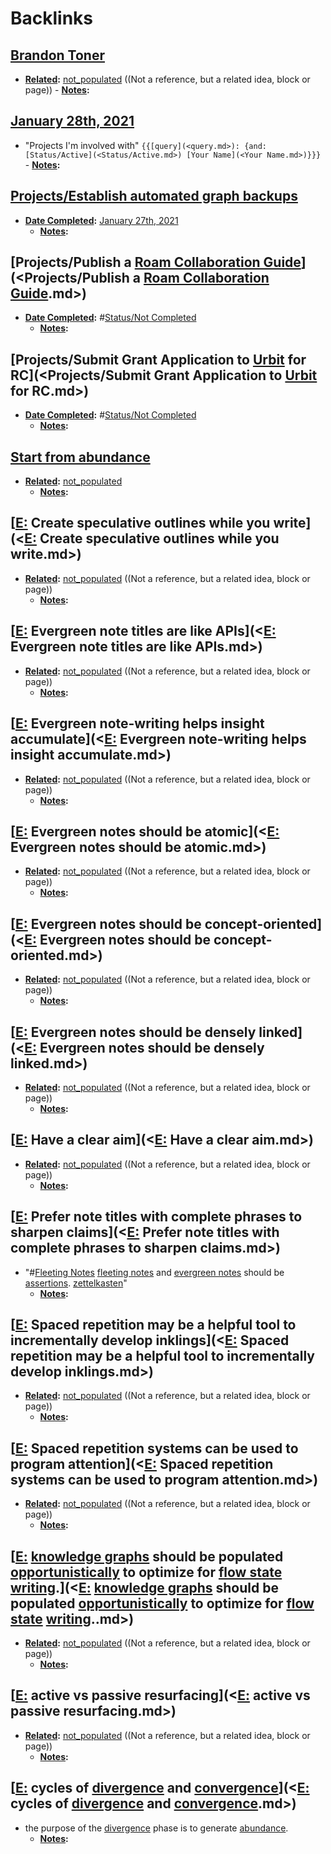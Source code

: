 
# Backlinks
## [Brandon Toner](<Brandon Toner.md>)
- **[Related](<Related.md>):** [not_populated](<not_populated.md>) ((Not a reference, but a related idea, block or page))
            - **[Notes](<Notes.md>):**

## [January 28th, 2021](<January 28th, 2021.md>)
- "Projects I'm involved with" `{{[query](<query.md>): {and: [Status/Active](<Status/Active.md>) [Your Name](<Your Name.md>)}}}`
                - **[Notes](<Notes.md>):**

## [Projects/Establish automated graph backups](<Projects/Establish automated graph backups.md>)
- **[Date Completed](<Date Completed.md>):** [January 27th, 2021](<January 27th, 2021.md>)
    - **[Notes](<Notes.md>):**

## [Projects/Publish a [Roam Collaboration Guide](<Roam Collaboration Guide.md>)](<Projects/Publish a [Roam Collaboration Guide](<Roam Collaboration Guide.md>).md>)
- **[Date Completed](<Date Completed.md>):** #[Status/Not Completed](<Status/Not Completed.md>)
    - **[Notes](<Notes.md>):**

## [Projects/Submit Grant Application to [Urbit](<Urbit.md>) for RC](<Projects/Submit Grant Application to [Urbit](<Urbit.md>) for RC.md>)
- **[Date Completed](<Date Completed.md>):** #[Status/Not Completed](<Status/Not Completed.md>)
    - **[Notes](<Notes.md>):**

## [Start from abundance](<Start from abundance.md>)
- **[Related](<Related.md>):** [not_populated](<not_populated.md>)
    - **[Notes](<Notes.md>):**

## [[E:](<[E:.md>) Create speculative outlines while you write](<[E:](<E:.md>) Create speculative outlines while you write.md>)
- **[Related](<Related.md>):** [not_populated](<not_populated.md>) ((Not a reference, but a related idea, block or page))
    - **[Notes](<Notes.md>):**

## [[E:](<[E:.md>) Evergreen note titles are like APIs](<[E:](<E:.md>) Evergreen note titles are like APIs.md>)
- **[Related](<Related.md>):** [not_populated](<not_populated.md>) ((Not a reference, but a related idea, block or page))
    - **[Notes](<Notes.md>):**

## [[E:](<[E:.md>) Evergreen note-writing helps insight accumulate](<[E:](<E:.md>) Evergreen note-writing helps insight accumulate.md>)
- **[Related](<Related.md>):** [not_populated](<not_populated.md>) ((Not a reference, but a related idea, block or page))
    - **[Notes](<Notes.md>):**

## [[E:](<[E:.md>) Evergreen notes should be atomic](<[E:](<E:.md>) Evergreen notes should be atomic.md>)
- **[Related](<Related.md>):** [not_populated](<not_populated.md>) ((Not a reference, but a related idea, block or page))
    - **[Notes](<Notes.md>):**

## [[E:](<[E:.md>) Evergreen notes should be concept-oriented](<[E:](<E:.md>) Evergreen notes should be concept-oriented.md>)
- **[Related](<Related.md>):** [not_populated](<not_populated.md>) ((Not a reference, but a related idea, block or page))
    - **[Notes](<Notes.md>):**

## [[E:](<[E:.md>) Evergreen notes should be densely linked](<[E:](<E:.md>) Evergreen notes should be densely linked.md>)
- **[Related](<Related.md>):** [not_populated](<not_populated.md>) ((Not a reference, but a related idea, block or page))
    - **[Notes](<Notes.md>):**

## [[E:](<[E:.md>) Have a clear aim](<[E:](<E:.md>) Have a clear aim.md>)
- **[Related](<Related.md>):** [not_populated](<not_populated.md>) ((Not a reference, but a related idea, block or page))
    - **[Notes](<Notes.md>):**

## [[E:](<[E:.md>) Prefer note titles with complete phrases to sharpen claims](<[E:](<E:.md>) Prefer note titles with complete phrases to sharpen claims.md>)
- "#[Fleeting Notes](<Fleeting Notes.md>) [fleeting notes](<fleeting notes.md>) and [evergreen notes](<evergreen notes.md>) should be [assertions](<assertions.md>). [zettelkasten](<zettelkasten.md>)"
    - **[Notes](<Notes.md>):**

## [[E:](<[E:.md>) Spaced repetition may be a helpful tool to incrementally develop inklings](<[E:](<E:.md>) Spaced repetition may be a helpful tool to incrementally develop inklings.md>)
- **[Related](<Related.md>):** [not_populated](<not_populated.md>) ((Not a reference, but a related idea, block or page))
    - **[Notes](<Notes.md>):**

## [[E:](<[E:.md>) Spaced repetition systems can be used to program attention](<[E:](<E:.md>) Spaced repetition systems can be used to program attention.md>)
- **[Related](<Related.md>):** [not_populated](<not_populated.md>) ((Not a reference, but a related idea, block or page))
    - **[Notes](<Notes.md>):**

## [[E:](<[E:.md>) [knowledge graphs](<knowledge graphs.md>) should be populated [opportunistically](<opportunistically.md>) to optimize for [flow state](<flow state.md>) [writing](<writing.md>).](<[E:](<E:.md>) [knowledge graphs](<knowledge graphs.md>) should be populated [opportunistically](<opportunistically.md>) to optimize for [flow state](<flow state.md>) [writing](<writing.md>)..md>)
- **[Related](<Related.md>):** [not_populated](<not_populated.md>) ((Not a reference, but a related idea, block or page))
    - **[Notes](<Notes.md>):**

## [[E:](<[E:.md>) active vs passive resurfacing](<[E:](<E:.md>) active vs passive resurfacing.md>)
- **[Related](<Related.md>):** [not_populated](<not_populated.md>) ((Not a reference, but a related idea, block or page))
    - **[Notes](<Notes.md>):**

## [[E:](<[E:.md>) cycles of [divergence](<divergence.md>) and [convergence](<convergence.md>)](<[E:](<E:.md>) cycles of [divergence](<divergence.md>) and [convergence](<convergence.md>).md>)
- the purpose of the [divergence](<divergence.md>) phase is to generate [abundance](<abundance.md>).
    - **[Notes](<Notes.md>):**

